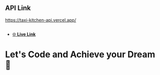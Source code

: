 ## API Link
https://taxi-kitchen-api.vercel.app/


##
- [🌐 **Live Link**](https://fardin-sojon.github.io/taxi-burger-restaurant/)


# Let's Code and Achieve your Dream 🎯
